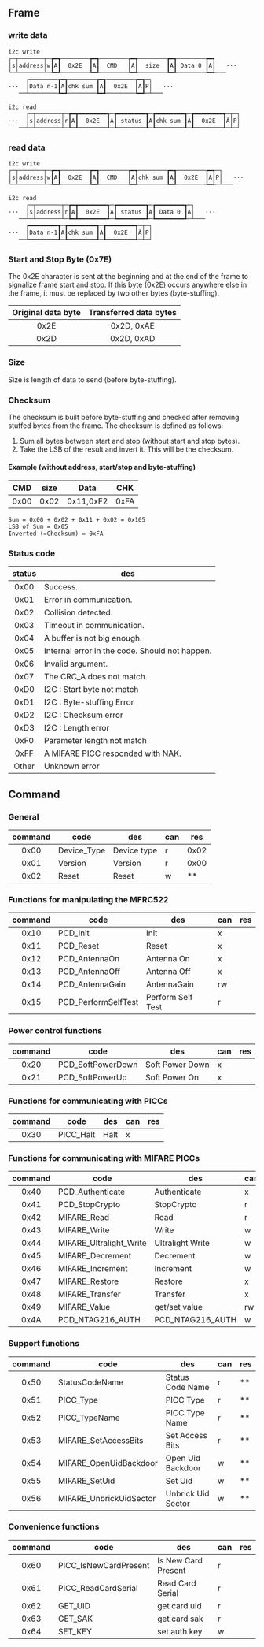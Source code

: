 ## Frame

### write data
```
i2c write
┌─┬───────┬─┲━┱────────┲━┱────────┲━┱────────┲━┱────────┲━┓
│s│address│w┃A┃  0x2E  ┃A┃  CMD   ┃A┃  size  ┃A┃ Data 0 ┃A┃   ···
└─┴───────┴─┺━┹────────┺━┹────────┺━┹────────┺━┹────────┺━┹───
     ┌────────┲━┱────────┲━┱────────┲━┱─┐
···  │Data n-1┃A┃chk sum ┃A┃  0x2E  ┃A┃P│   ···
   ──┴────────┺━┹────────┺━┹────────┺━┹─┴───

i2c read
     ┌─┬───────┬─┲━┳━━━━━━━━┱─┲━━━━━━━━┱─┲━━━━━━━━┱─┲━━━━━━━━┱─┬─┐
···  │s│address│r┃A┃  0x2E  ┃A┃ status ┃A┃chk sum ┃A┃  0x2E  ┃Ã│P│
   ──┴─┴───────┴─┺━┻━━━━━━━━┹─┺━━━━━━━━┹─┺━━━━━━━━┹─┺━━━━━━━━┹─┴─┘
```

### read data
```
i2c write
┌─┬───────┬─┲━┱────────┲━┱────────┲━┱────────┲━┱────────┲━┱─┐
│s│address│w┃A┃  0x2E  ┃A┃  CMD   ┃A┃chk sum ┃A┃  0x2E  ┃A┃P│   ···
└─┴───────┴─┺━┹────────┺━┹────────┺━┹────────┺━┹────────┺━┹─┴───

i2c read
     ┌─┬───────┬─┲━┳━━━━━━━━┱─┲━━━━━━━━┱─┲━━━━━━━━┱─┐
···  │s│address│r┃A┃  0x2E  ┃A┃ status ┃A┃ Data 0 ┃A│   ···
   ──┴─┴───────┴─┺━┻━━━━━━━━┹─┺━━━━━━━━┹─┺━━━━━━━━┹─┴───
     ┏━━━━━━━━┱─┲━━━━━━━━┱─┲━━━━━━━━┱─┬─┐
···  ┃Data n-1┃A┃chk sum ┃A┃  0x2E  ┃Ã│P│
   ──┺━━━━━━━━┹─┺━━━━━━━━┹─┺━━━━━━━━┹─┴─┘
```

### Start and Stop Byte (0x7E)
The 0x2E character is sent at the beginning and at the end of the frame to 
signalize frame start and stop. If this byte (0x2E) occurs anywhere else in 
the frame, it must be replaced by two other bytes (byte-stuffing).

| Original data byte | Transferred data bytes |
| :----------------: | :--------------------: |
|        0x2E        |       0x2D, 0xAE       |
|        0x2D        |       0x2D, 0xAD       |

### Size
Size is length of data to send (before byte-stuffing).

### Checksum
The checksum is built before byte-stuffing and checked after removing stuffed 
bytes from the frame. The checksum is defined as follows:
1. Sum all bytes between start and stop (without start and stop bytes).
2. Take the LSB of the result and invert it. This will be the checksum.

#### Example (without address, start/stop and byte-stuffing)
|  CMD  | size  |   Data    |  CHK  |
| :---: | :---: | :-------: | :---: |
| 0x00  | 0x02  | 0x11,0xF2 | 0xFA  |

```
Sum = 0x00 + 0x02 + 0x11 + 0x02 = 0x105
LSB of Sum = 0x05
Inverted (=Checksum) = 0xFA
```

### Status code
| status | des                                            |
| :----: | ---------------------------------------------- |
|  0x00  | Success.                                       |
|  0x01  | Error in communication.                        |
|  0x02  | Collision detected.                            |
|  0x03  | Timeout in communication.                      |
|  0x04  | A buffer is not big enough.                    |
|  0x05  | Internal error in the code. Should not happen. |
|  0x06  | Invalid argument.                              |
|  0x07  | The CRC_A does not match.                      |
|  0xD0  | I2C : Start byte not match                     |
|  0xD1  | I2C : Byte-stuffing Error                      |
|  0xD2  | I2C : Checksum error                           |
|  0xD3  | I2C : Length error                             |
|  0xF0  | Parameter length not match                     |
|  0xFF  | A MIFARE PICC responded with NAK.              |
| Other  | Unknown error                                  |

## Command
### General
| command | code        | des         | can | res  |
| :-----: | ----------- | ----------- | --- | ---- |
|  0x00   | Device_Type | Device type | r   | 0x02 |
|  0x01   | Version     | Version     | r   | 0x00 |
|  0x02   | Reset       | Reset       | w   | **   |

### Functions for manipulating the MFRC522
| command | code                | des               | can | res |
| :-----: | ------------------- | ----------------- | --- | --- |
|  0x10   | PCD_Init            | Init              | x   |
|  0x11   | PCD_Reset           | Reset             | x   |
|  0x12   | PCD_AntennaOn       | Antenna On        | x   |
|  0x13   | PCD_AntennaOff      | Antenna Off       | x   |
|  0x14   | PCD_AntennaGain     | AntennaGain       | rw  |
|  0x15   | PCD_PerformSelfTest | Perform Self Test | r   |

### Power control functions
| command | code              | des             | can | res |
| :-----: | ----------------- | --------------- | --- | --- |
|  0x20   | PCD_SoftPowerDown | Soft Power Down | x   |
|  0x21   | PCD_SoftPowerUp   | Soft Power On   | x   |

### Functions for communicating with PICCs
| command | code      | des  | can | res |
| :-----: | --------- | ---- | --- | --- |
|  0x30   | PICC_Halt | Halt | x   |

### Functions for communicating with MIFARE PICCs
| command | code                    | des              | can | res |
| :-----: | ----------------------- | ---------------- | --- | --- |
|  0x40   | PCD_Authenticate        | Authenticate     | x   |
|  0x41   | PCD_StopCrypto          | StopCrypto       | r   |
|  0x42   | MIFARE_Read             | Read             | r   |
|  0x43   | MIFARE_Write            | Write            | w   |
|  0x44   | MIFARE_Ultralight_Write | Ultralight Write | w   |
|  0x45   | MIFARE_Decrement        | Decrement        | w   |
|  0x46   | MIFARE_Increment        | Increment        | w   |
|  0x47   | MIFARE_Restore          | Restore          | x   |
|  0x48   | MIFARE_Transfer         | Transfer         | x   |
|  0x49   | MIFARE_Value            | get/set value    | rw  |
|  0x4A   | PCD_NTAG216_AUTH        | PCD_NTAG216_AUTH | w   | **  |

### Support functions
| command | code                    | des                | can | res |
| :-----: | ----------------------- | ------------------ | --- | --- |
|  0x50   | StatusCodeName          | Status Code Name   | r   | **  |
|  0x51   | PICC_Type               | PICC Type          | r   | **  |
|  0x52   | PICC_TypeName           | PICC Type Name     | r   | **  |
|  0x53   | MIFARE_SetAccessBits    | Set Access Bits    | r   | **  |
|  0x54   | MIFARE_OpenUidBackdoor  | Open Uid Backdoor  | w   | **  |
|  0x55   | MIFARE_SetUid           | Set Uid            | w   | **  |
|  0x56   | MIFARE_UnbrickUidSector | Unbrick Uid Sector | w   | **  |

### Convenience functions
| command | code                  | des                 | can | res |
| :-----: | --------------------- | ------------------- | --- | --- |
|  0x60   | PICC_IsNewCardPresent | Is New Card Present | r   |
|  0x61   | PICC_ReadCardSerial   | Read Card Serial    | r   |
|  0x62   | GET_UID               | get card uid        | r   |
|  0x63   | GET_SAK               | get card sak        | r   |
|  0x64   | SET_KEY               | set auth key        | w   |